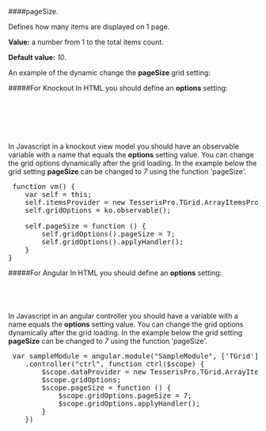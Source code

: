 ﻿####pageSize.

Defines how many items are displayed on 1 page.

**Value:** a number from 1 to the total items count.

**Default value:** *10*.

An example of the dynamic change the **pageSize** grid setting:

#####For Knockout
In HTML you should define an **options** setting:

<pre class="brush: html">
	<div id="test-knockout" data-bind="tgrid: { provider: itemsProvider, options: gridOptions}">
	</div>
</pre>
#####
In Javascript in a knockout view model you should have an observable variable with a name that equals the **options** setting value. 
You can change the grid options dynamically after the grid loading. In the example below the grid setting **pageSize**
can be changed to *7* using the function 'pageSize'.

<pre class="brush: js">
 function vm() {
    var self = this;
    self.itemsProvider = new TesserisPro.TGrid.ArrayItemsProvider(items);
    self.gridOptions = ko.observable();

    self.pageSize = function () {
        self.gridOptions().pageSize = 7;
        self.gridOptions().applyHandler();
	}
}
</pre>

#####For Angular
In HTML you should define an **options** setting:
<pre class="brush: html">
	<t-grid id="test-angular" provider="dataProvider" options="gridOptions">
	</t-grid>
</pre>
#####
In Javascript in an angular controller you should have a variable with a name equals the **options** setting value. 
You can change the grid options dynamically after the grid loading. In the example below the grid setting **pageSize**
can be changed to *7* using the function 'pageSize'.

<pre class="brush:js">
 var sampleModule = angular.module("SampleModule", ['TGrid'])
    .controller("ctrl", function ctrl($scope) {
        $scope.dataProvider = new TesserisPro.TGrid.ArrayItemsProvider(items);
        $scope.gridOptions;
		$scope.pageSize = function () {
            $scope.gridOptions.pageSize = 7;
            $scope.gridOptions.applyHandler();
		}
	})
</pre>

#####

<script type="text/javascript">
    SyntaxHighlighter.highlight();
</script>